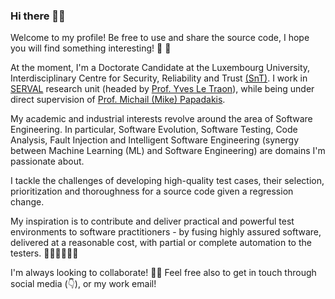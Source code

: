 ### Hi there 👋🌲

Welcome to my profile! Be free to use and share the source code, I hope you will find something interesting! 🔭 🌱

At the moment, I'm a Doctorate Candidate at the Luxembourg University, Interdisciplinary Centre for Security, Reliability and Trust [(SnT)](https://wwwfr.uni.lu/snt). I work in [SERVAL](https://wwwfr.uni.lu/snt/research/serval) research unit (headed by [Prof. Yves Le Traon](https://wwwfr.uni.lu/snt/people/yves_le_traon)), while being under direct supervision of [Prof. Michail (Mike) Papadakis](https://mpapad.github.io/).

My academic and industrial interests revolve around the area of Software Engineering. In particular, Software Evolution, Software Testing, Code Analysis, Fault Injection and Intelligent Software Engineering (synergy between Machine Learning (ML) and Software Engineering) are domains I'm passionate about.

I tackle the challenges of developing high-quality test cases, their selection, prioritization and thoroughness for a source code given a regression change.

My inspiration is to contribute and deliver practical and powerful test environments to software practitioners - by fusing highly assured software, delivered at a reasonable cost, with partial or complete automation to the testers. 🔬👨‍🔬👨‍💻🧩

I'm always looking to collaborate! 👯🙏 Feel free also to get in touch through social media (👇), or my work email!
